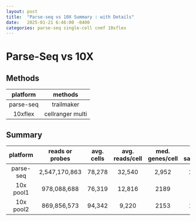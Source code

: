 ```yaml
---
layout: post
title:  "Parse-seq vs 10X Summary : with Details"
date:   2025-01-21 6:46:00 -0400
categories: parse-seq single-cell cnmf 10xflex
---
```

# Parse-Seq vs 10X

## Methods

| platform | methods |
| :--: | :--: |
| parse-seq | trailmaker |
| 10xflex | cellranger multi |

## Summary

| platform | reads or probes | avg. cells | avg. reads/cell | med. genes/cell | seq. saturation | details |
|:--: |:--:| :--: | :--: | :--: | :--: | :-- |
| parse-seq| 2,547,170,863 |78,278 | 32,540 | 2,952 | 24.1% | [tm01](https://raw.githack.com/hmgene/parse-vs-10x-pub/main/data/parse/tm01_analysis_summary.html),[tm02](https://raw.githack.com/hmgene/parse-vs-10x-pub/main/data/parse/tm02_analysis_summary.html),[tm03](https://raw.githack.com/hmgene/parse-vs-10x-pub/main/data/parse/tm03_analysis_summary.html),[tm04](https://raw.githack.com/hmgene/parse-vs-10x-pub/main/data/parse/tm04_analysis_summary.html),[tm05](https://raw.githack.com/hmgene/parse-vs-10x-pub/main/data/parse/tm05_analysis_summary.html),[tm06](https://raw.githack.com/hmgene/parse-vs-10x-pub/main/data/parse/tm06_analysis_summary.html),[tm07](https://raw.githack.com/hmgene/parse-vs-10x-pub/main/data/parse/tm07_analysis_summary.html),[tm08](https://raw.githack.com/hmgene/parse-vs-10x-pub/main/data/parse/tm08_analysis_summary.html),[tm09](https://raw.githack.com/hmgene/parse-vs-10x-pub/main/data/parse/tm09_analysis_summary.html),[tm10](https://raw.githack.com/hmgene/parse-vs-10x-pub/main/data/parse/tm10_analysis_summary.html),[tm11](https://raw.githack.com/hmgene/parse-vs-10x-pub/main/data/parse/tm11_analysis_summary.html),[tm12](https://raw.githack.com/hmgene/parse-vs-10x-pub/main/data/parse/tm12_analysis_summary.html),[tm13](https://raw.githack.com/hmgene/parse-vs-10x-pub/main/data/parse/tm13_analysis_summary.html),[tm14](https://raw.githack.com/hmgene/parse-vs-10x-pub/main/data/parse/tm14_analysis_summary.html),[tm15](https://raw.githack.com/hmgene/parse-vs-10x-pub/main/data/parse/tm15_analysis_summary.html),[tm16](https://raw.githack.com/hmgene/parse-vs-10x-pub/main/data/parse/tm16_analysis_summary.html),[tm17](https://raw.githack.com/hmgene/parse-vs-10x-pub/main/data/parse/tm17_analysis_summary.html),[tm18](https://raw.githack.com/hmgene/parse-vs-10x-pub/main/data/parse/tm18_analysis_summary.html),[tm19](https://raw.githack.com/hmgene/parse-vs-10x-pub/main/data/parse/tm19_analysis_summary.html),[tm20](https://raw.githack.com/hmgene/parse-vs-10x-pub/main/data/parse/tm20_analysis_summary.html),[tm21](https://raw.githack.com/hmgene/parse-vs-10x-pub/main/data/parse/tm21_analysis_summary.html),[tm22](https://raw.githack.com/hmgene/parse-vs-10x-pub/main/data/parse/tm22_analysis_summary.html),[tm23](https://raw.githack.com/hmgene/parse-vs-10x-pub/main/data/parse/tm23_analysis_summary.html),[tm24](https://raw.githack.com/hmgene/parse-vs-10x-pub/main/data/parse/tm24_analysis_summary.html),[tm25](https://raw.githack.com/hmgene/parse-vs-10x-pub/main/data/parse/tm25_analysis_summary.html),[tm26](https://raw.githack.com/hmgene/parse-vs-10x-pub/main/data/parse/tm26_analysis_summary.html),[tm27](https://raw.githack.com/hmgene/parse-vs-10x-pub/main/data/parse/tm27_analysis_summary.html),[tm28](https://raw.githack.com/hmgene/parse-vs-10x-pub/main/data/parse/tm28_analysis_summary.html),[tm29](https://raw.githack.com/hmgene/parse-vs-10x-pub/main/data/parse/tm29_analysis_summary.html),[tm30](https://raw.githack.com/hmgene/parse-vs-10x-pub/main/data/parse/tm30_analysis_summary.html),[tm31](https://raw.githack.com/hmgene/parse-vs-10x-pub/main/data/parse/tm31_analysis_summary.html),[tm32](https://raw.githack.com/hmgene/parse-vs-10x-pub/main/data/parse/tm32_analysis_summary.html),[tm33](https://raw.githack.com/hmgene/parse-vs-10x-pub/main/data/parse/tm33_analysis_summary.html),[tm34](https://raw.githack.com/hmgene/parse-vs-10x-pub/main/data/parse/tm34_analysis_summary.html) | 
| 10x pool1 | 978,088,688 | 76,319 | 12,816 | 2189 | 28%  | [UH14](https://raw.githack.com/hmgene/parse-vs-10x-pub/main/data/10x/pool1_UH14_web_summary.html),[UH16](https://raw.githack.com/hmgene/parse-vs-10x-pub/main/data/10x/pool1_UH16_web_summary.html),[UH17](https://raw.githack.com/hmgene/parse-vs-10x-pub/main/data/10x/pool1_UH17_web_summary.html),[UH19](https://raw.githack.com/hmgene/parse-vs-10x-pub/main/data/10x/pool1_UH19_web_summary.html) |
| 10x pool2 | 869,856,573 | 94,342 | 9,220 | 2153 | 19.8% | [pool2_UH23](https://raw.githack.com/hmgene/parse-vs-10x-pub/main/data/10x/pool2_UH23_web_summary.html),[UH24](https://raw.githack.com/hmgene/parse-vs-10x-pub/main/data/10x/pool2_UH24_web_summary.html),[UH25](https://raw.githack.com/hmgene/parse-vs-10x-pub/main/data/10x/pool2_UH25_web_summary.html),[UH26](https://raw.githack.com/hmgene/parse-vs-10x-pub/main/data/10x/pool2_UH26_web_summary.html) |


